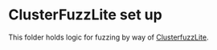 # ClusterFuzzLite set up

This folder holds logic for fuzzing by way of [ClusterfuzzLite](https://google.github.io/clusterfuzzlite).
    
